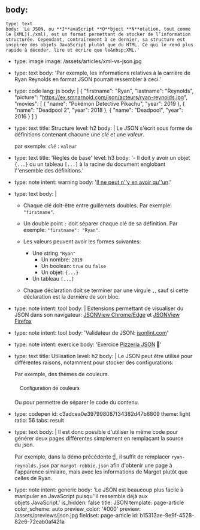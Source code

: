 body:
  -
    type: text
    body: 'Le JSON, ou **J**avaScript **O**bject **N**otation, tout comme le [XML](./xml), est un format permettant de stocker de l’information structurée. Cependant, contrairement à ce dernier, sa structure est inspirée des objets JavaScript plutôt que du HTML. Ce qui le rend plus rapide à décoder, lire et écrire que le&nbsp;XML.'
  -
    type: image
    image: /assets/articles/xml-vs-json.jpg
  -
    type: text
    body: 'Par exemple, les informations relatives à la carrière de Ryan Reynolds en format JSON pourrait ressembler à&nbsp;ceci.'
  -
    type: code
    lang: js
    body: |
      {
        "firstname": "Ryan",
        "lastname": "Reynolds",
        "picture": "https://ex.smnarnold.com/json/acteurs/ryan-reynolds.jpg",
        "movies": [
          {
            "name": "Pokémon Detective Pikachu",
            "year": 2019
          },
          {
            "name": "Deadpool 2",
            "year": 2018
          },
          {
            "name": "Deadpool",
            "year": 2016
          }
        ]
      }
  -
    type: text
    title: Structure
    level: h2
    body: |
      Le JSON s'écrit sous forme de définitions contenant chacune une _clé_ et une _valeur_.
      
      par exemple: `clé` : `valeur`
  -
    type: text
    title: 'Règles de base'
    level: h3
    body: '- Il doit y avoir un objet `{...}` ou un tableau `[...]` à la racine du document englobant l''ensemble des&nbsp;définitions.'
  -
    type: note
    intent: warning
    body: '[Il ne peut n''y en avoir&nbsp;qu''un](https://www.youtube.com/watch?v=sqcLjcSloXs).'
  -
    type: text
    body: |
      - Chaque clé doit-être entre guillemets&nbsp;doubles. 
      Par exemple: `"firstname"`.
      
      - Un double point `:` doit séparer chaque clé de sa&nbsp;définition. 
      Par exemple: `"firstname": "Ryan"`.
      
      - Les valeurs peuvent avoir les formes&nbsp;suivantes:
      	- Une string `"Ryan"`
          - Un nombre: `2019`
          - Un boolean: `true` ou&nbsp;`false`
          - Un objet: `{...}`
      	- Un tableau `[...]`
      - Chaque déclaration doit se terminer par une virgule `,`, sauf si cette déclaration est la dernière de son&nbsp;bloc.
  -
    type: note
    intent: tool
    body: |
      Extensions permettant de visualiser du JSON dans son navigateur:
      [JSONView Chrome/Edge](https://chrome.google.com/webstore/detail/jsonview/chklaanhfefbnpoihckbnefhakgolnmc?hl=fr) et [JSONView Firefox](https://addons.mozilla.org/fr/firefox/addon/jsonview/)
  -
    type: note
    intent: tool
    body: 'Validateur de JSON: [jsonlint.com](https://jsonlint.com/)'
  -
    type: note
    intent: exercice
    body: 'Exercice [Pizzeria JSON](https://smnarnold.com/exercice/js/json-pizzeria)&thinsp;🍕'
  -
    type: text
    title: Utilisation
    level: h2
    body: |
      Le JSON peut être utilisé pour différentes raisons, notamment pour stocker des configurations:
      
      Par exemple, des thèmes de couleurs.
      
      <script>
        var demoJson = function() {
          fetch('//i.smnarnold.com/colors/colors.json')
          .then(response => response.json())
          .then(result => {
            const index = Math.round(Math.random() * result.length);
            document.documentElement.style.setProperty('--primary', `#${result[index][0]}`);
            document.documentElement.style.setProperty('--secondary', `#${result[index][1]}`);
          }); 
        }
      </script>
      
      <button style="background: var(--secondary); color: var(--primary); font-size: 1em; border-radius: 100px; border: 0; padding: 0.5em 1em;" onclick="demoJson()">Configuration de couleurs</button>	
      
      Ou pour permettre de séparer le code du contenu.
  -
    type: codepen
    id: c3adcea0e397998087f34382d47b8809
    theme: light
    ratio: 56
    tabs: result
  -
    type: text
    body: |
      Il est donc possible d'utiliser le même code pour générer deux pages différentes simplement en remplaçant la source du&nbsp;json.
      
      Par exemple, dans la démo précédente&thinsp;☝️, il suffit de remplacer `ryan-reynolds.json` par `margot-robbie.json` afin d'obtenir une page à l'apparence similaire, mais avec les informations de Margot plutôt que celles de&nbsp;Ryan.
  -
    type: note
    intent: generic
    body: 'Le JSON est beaucoup plus facile à manipuler en JavaScript puisqu''il ressemble déjà aux objets&nbsp;JavaScript.'
is_hidden: false
title: JSON
template: page-article
color_scheme: auto
preview_color: '#000'
preview: /assets/previews/json.jpg
fieldset: page-article
id: b15313ae-9e9f-4528-82e6-72eab0af421a
